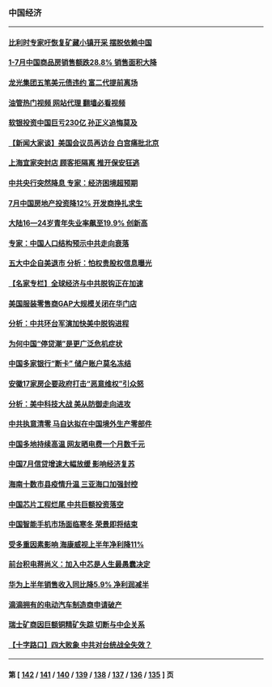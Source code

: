 ### 中国经济
---
#### [比利时专家吁恢复矿藏小镇开采 摆脱依赖中国](../../pages/ncid283/n13803067.md?08160845) 
#### [1-7月中国商品房销售额跌28.8% 销售面积大降](../../pages/ncid283/n13802972.md?08160845) 
#### [龙光集团五笔美元债违约 富二代提前离场](../../pages/ncid283/n13803114.md?08160845) 
#### [油管热门视频 网站代理 翻墙必看视频](http://209.222.30.114:81/youtube.html?08160845)
#### [软银投资中国巨亏230亿 孙正义追悔莫及](../../pages/ncid283/n13803078.md?08160845) 
#### [【新闻大家谈】美国会议员再访台 白宫痛批北京](../../pages/ncid283/n13803018.md?08160845) 
#### [上海宜家突封店 顾客拒隔离 推开保安狂逃](../../pages/ncid283/n13803058.md?08160845) 
#### [中共央行突然降息 专家：经济困境超预期](../../pages/ncid283/n13803016.md?08160845) 
#### [7月中国房地产投资降12%  开发商挣扎求生](../../pages/ncid283/n13802887.md?08160845) 
#### [大陆16—24岁青年失业率飙至19.9% 创新高](../../pages/ncid283/n13802859.md?08160845) 
#### [专家：中国人口结构预示中共走向衰落](../../pages/ncid283/n13802752.md?08160845) 
#### [五大中企自美退市 分析：怕权贵股权信息曝光](../../pages/ncid283/n13802666.md?08160845) 
#### [【名家专栏】全球经济与中共脱钩正在加速](../../pages/ncid283/n13802363.md?08160845) 
#### [美国服装零售商GAP大规模关闭在华门店](../../pages/ncid283/n13802574.md?08160845) 
#### [分析：中共环台军演加快美中脱钩进程](../../pages/ncid283/n13801526.md?08160845) 
#### [为何中国“停贷潮”是更广泛危机症状](../../pages/ncid283/n13800054.md?08160845) 
#### [中国多家银行“断卡” 储户账户莫名冻结](../../pages/ncid283/n13802243.md?08160845) 
#### [安徽17家房企要政府打击“恶意维权”引众怒](../../pages/ncid283/n13802030.md?08160845) 
#### [分析：美中科技大战 美从防御走向进攻](../../pages/ncid283/n13802014.md?08160845) 
#### [中共执意清零 马自达拟在中国境外生产零部件](../../pages/ncid283/n13801960.md?08160845) 
#### [中国多地持续高温 网友晒电费一个月数千元](../../pages/ncid283/n13801760.md?08160845) 
#### [中国7月信贷增速大幅放缓 影响经济复苏](../../pages/ncid283/n13801724.md?08160845) 
#### [海南十数市县疫情升温 三亚海口加强封控](../../pages/ncid283/n13801700.md?08160845) 
#### [中国芯片工程烂尾 中共巨额投资落空](../../pages/ncid283/n13801643.md?08160845) 
#### [中国智能手机市场面临寒冬 荣景即将结束](../../pages/ncid283/n13801545.md?08160845) 
#### [受多重因素影响 海康威视上半年净利降11%](../../pages/ncid283/n13801401.md?08160845) 
#### [前台积电蒋尚义：加入中芯是人生最愚蠢决定](../../pages/ncid283/n13801241.md?08160845) 
#### [华为上半年销售收入同比降5.9% 净利润减半](../../pages/ncid283/n13801088.md?08160845) 
#### [滴滴拥有的电动汽车制造商申请破产](../../pages/ncid283/n13801170.md?08160845) 
#### [瑞士矿商因巨额铜精矿失踪 切断与中企关系](../../pages/ncid283/n13801089.md?08160845) 
#### [【十字路口】四大败象 中共对台统战全失效？](../../pages/ncid283/n13800353.md?08160845) 

---
#### 第 [ [142](./142.md?08160845) / [141](./141.md?08160845) / [140](./140.md?08160845) / [139](./139.md?08160845) / [138](./138.md?08160845) / [137](./137.md?08160845) / [136](./136.md?08160845) / [135](./135.md?08160845) ] 页
